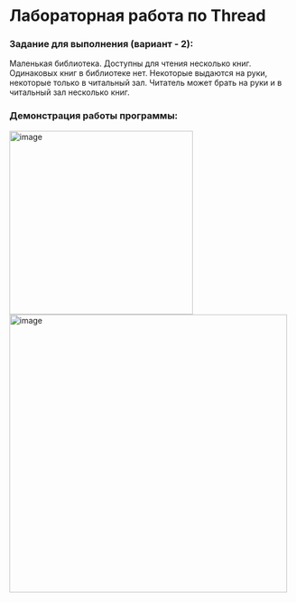 # Лабораторная работа по Thread
### Задание для выполнения (вариант - 2): 
Маленькая библиотека. Доступны для чтения несколько книг. Одинаковых книг в библиотеке нет. Некоторые выдаются на руки, некоторые только в читальный зал. Читатель может брать на руки и в читальный зал несколько книг.
### Демонстрация работы программы:

<img width="325" alt="image" src="https://user-images.githubusercontent.com/90133237/235652969-730ee591-866f-485e-af40-4282923f50c1.png">

<img width="492" alt="image" src="https://user-images.githubusercontent.com/90133237/235653051-2568847a-9cce-407b-99fe-18c7d8d47601.png">




